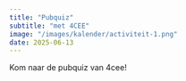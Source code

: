 ```yaml
---
title: "Pubquiz"
subtitle: "met 4CEE"
image: "/images/kalender/activiteit-1.png"
date: 2025-06-13
---
```


Kom naar de pubquiz van 4cee!